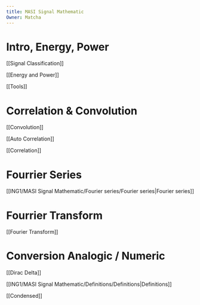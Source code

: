 ```yaml
---
title: MASI Signal Mathematic
Owner: Matcha
---
```

# Intro, Energy, Power
[[Signal Classification]]

[[Energy and Power]]

[[Tools]]

# Correlation & Convolution
[[Convolution]]

[[Auto Correlation]]

[[Correlation]]

# Fourrier Series
[[ING1/MASI Signal Mathematic/Fourier series/Fourier series|Fourier series]]

# Fourrier Transform
[[Fourier Transform]]

# Conversion Analogic / Numeric
[[Dirac Delta]]

[[ING1/MASI Signal Mathematic/Definitions/Definitions|Definitions]]

  
[[Condensed]]

